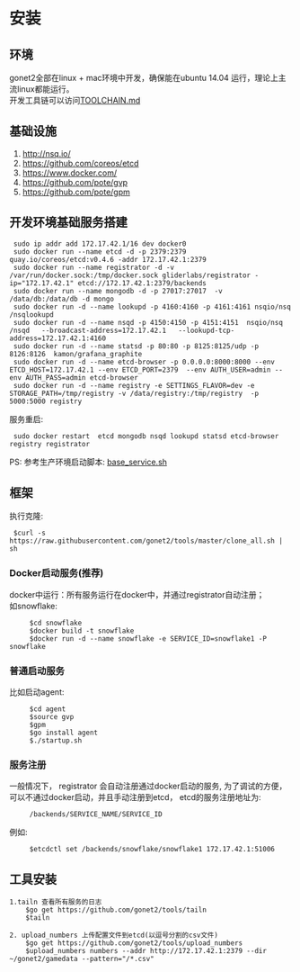 # 安装
## 环境
gonet2全部在linux + mac环境中开发，确保能在ubuntu 14.04 运行，理论上主流linux都能运行。      
开发工具链可以访问[TOOLCHAIN.md](TOOLCHAIN.md)     

## 基础设施
1. http://nsq.io/        
2. https://github.com/coreos/etcd       
3. https://www.docker.com/    
4. https://github.com/pote/gvp
5. https://github.com/pote/gpm

## 开发环境基础服务搭建

     sudo ip addr add 172.17.42.1/16 dev docker0
     sudo docker run --name etcd -d -p 2379:2379  quay.io/coreos/etcd:v0.4.6 -addr 172.17.42.1:2379
     sudo docker run --name registrator -d -v /var/run/docker.sock:/tmp/docker.sock gliderlabs/registrator -ip="172.17.42.1" etcd://172.17.42.1:2379/backends
     sudo docker run --name mongodb -d -p 27017:27017  -v /data/db:/data/db -d mongo
     sudo docker run -d --name lookupd -p 4160:4160 -p 4161:4161 nsqio/nsq /nsqlookupd
     sudo docker run -d --name nsqd -p 4150:4150 -p 4151:4151  nsqio/nsq /nsqd   --broadcast-address=172.17.42.1   --lookupd-tcp-address=172.17.42.1:4160
     sudo docker run -d --name statsd -p 80:80 -p 8125:8125/udp -p 8126:8126  kamon/grafana_graphite
     sudo docker run -d --name etcd-browser -p 0.0.0.0:8000:8000 --env ETCD_HOST=172.17.42.1 --env ETCD_PORT=2379  --env AUTH_USER=admin --env AUTH_PASS=admin etcd-browser
     sudo docker run -d --name registry -e SETTINGS_FLAVOR=dev -e STORAGE_PATH=/tmp/registry -v /data/registry:/tmp/registry  -p 5000:5000 registry
      
服务重启:

     sudo docker restart  etcd mongodb nsqd lookupd statsd etcd-browser registry registrator

PS: 参考生产环境启动脚本: [base_service.sh](base_service.sh)  

## 框架
执行克隆:       

     $curl -s https://raw.githubusercontent.com/gonet2/tools/master/clone_all.sh | sh      

### Docker启动服务(推荐)
docker中运行：所有服务运行在docker中，并通过registrator自动注册；            
如snowflake:  

         $cd snowflake
         $docker build -t snowflake
         $docker run -d --name snowflake -e SERVICE_ID=snowflake1 -P snowflake


### 普通启动服务
比如启动agent: 

         $cd agent
         $source gvp
         $gpm
         $go install agent
         $./startup.sh

### 服务注册
一般情况下， registrator 会自动注册通过docker启动的服务, 为了调试的方便，可以不通过docker启动，并且手动注册到etcd， etcd的服务注册地址为:

         /backends/SERVICE_NAME/SERVICE_ID 
         
例如:

         $etcdctl set /backends/snowflake/snowflake1 172.17.42.1:51006


## 工具安装
	1.tailn 查看所有服务的日志
		$go get https://github.com/gonet2/tools/tailn
		$tailn
	
	2. upload_numbers 上传配置文件到etcd(以逗号分割的csv文件)
		$go get https://github.com/gonet2/tools/upload_numbers
		$upload_numbers numbers --addr http://172.17.42.1:2379 --dir ~/gonet2/gamedata --pattern="/*.csv"
	
